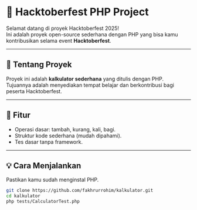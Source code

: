 # 🎃 Hacktoberfest PHP Project

Selamat datang di proyek Hacktoberfest 2025!  
Ini adalah proyek open-source sederhana dengan PHP yang bisa kamu kontribusikan selama event **Hacktoberfest**.

---

## 🚀 Tentang Proyek
Proyek ini adalah **kalkulator sederhana** yang ditulis dengan PHP.  
Tujuannya adalah menyediakan tempat belajar dan berkontribusi bagi peserta Hacktoberfest.

---

## 🧩 Fitur
- Operasi dasar: tambah, kurang, kali, bagi.
- Struktur kode sederhana (mudah dipahami).
- Tes dasar tanpa framework.

---

## 💡 Cara Menjalankan
Pastikan kamu sudah menginstal PHP.

```bash
git clone https://github.com/fakhrurrohim/kalkulator.git
cd kalkulator
php tests/CalculatorTest.php

